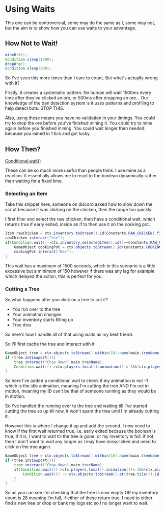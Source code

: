 # Using Waits

This one can be controversial, some may do the same as I, some may not, but the aim is to show how you can use waits to your advantage.

## How Not to Wait!

```java
mineOre();
Condition.sleep(1500);
dropOre();
Condition.sleep(500);
```
So I've seen this more times than I care to count. But what's actually wrong with it?

Firstly, it creates a systematic pattern. No human will wait 1500ms every time after they've clicked an ore, or 500ms after dropping an ore... Our knowledge 
of the ban detection system is it uses patterns and profiling to help detect bots. STOP THIS.

Also, using these means you have no validation in your timings. You could try to drop the ore before you've finished mining it. You could try to mine again before you finished mining.
You could wait longer than needed because you mined in 1 tick and got lucky.

## How Then?

[Conditional.wait()](/Basic_Fundamentals/Waits)

These can be so much more useful than people think. I use mine as a reaction. It essentially allows me to react to the boolean dynamically rather than waiting for a fixed time.

### Selecting an Item
Take this snippet here, someone on discord asked how to slow down the script because it was clicking on the chicken, then the range too quickly.

I first filter and select the raw chicken, then have a conditional wait, which returns true if early exited, inside an if to then use it on the cooking pot.
```java
Item rawChicken = ctx.inventory.toStream().id(Constants.RAW_CHICKEN).first();
rawChicken.interact("Use");
if(Condition.wait()->ctx.inventory.selectedItem().id()==Constants.RAW_CHICKEN, 150, 10)){
	GameObject cookingPot = ctx.objects.toStream().id(Constants.COOKING_POT).nearest().first();
	cookingPot.interact("Use");
}
 ```

This wait has a maximum of 1500 seconds, which in this scenario is a little excessive but a minimum of 150 however if there was any lag for example which delayed the action, this is perfect for you.

### Cutting a Tree

So what happens after you click on a tree to cut it? 
* You run over to the tree
* Your animation changes
* Your inventory starts filling up
* Tree dies

So here's how I handle all of that using waits as my best friend.

So I'll first cache the tree and interact with it

```java
GameObject tree = ctx.objects.toStream().within(10).name(main.treeName).nearest().first();
if (tree.inViewport()){
	tree.interact("Chop down",main.treeName);
	Condition.wait(()->ctx.players.local().animation()!=-1&&!ctx.players.local().inMotion(),100,20);
}
```
So here I've added a conditional wait to check if my animation is not -1 which is the idle animation, meaning I'm cutting the tree AND I'm not in motion, meaning my ID can't be that of someone running as they would be in motion.

So I've handled the running over to the tree and waiting till I've started cutting the tree so up till now, it won't spam the tree until I'm already cutting it.

However this is where I change it up and add the second. I now need to know if the first wait returned true, i.e. early exited because the boolean is true, if it is, I want to wait till the tree is gone, or my inventory is full. 
if not, then I don't want to wait any longer as I may have missclicked and need to click on the tree again.

```java
GameObject tree = ctx.objects.toStream().within(10).name(main.treeName).nearest().first();
if (tree.inViewport()){
	tree.interact("Chop down",main.treeName);
	if(Condition.wait(()->ctx.players.local().animation()!=-1&&!ctx.players.local().inMotion(),100,20)){
		Condition.wait(() -> ctx.objects.toStream().at(tree.tile()).id(tree.id()).isEmpty() || ctx.inventory.toStream().count() == 28, 250, 20);
	}
}
```

So as you can see I'm checking that the tree is now empty OR my inventory count is 28 meaning i'm full, if either of these return true, I need to either find a new tree or drop or bank my logs etc so I no longer want to wait.

